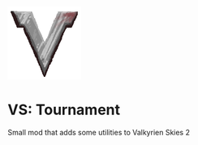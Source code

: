 ![Logo-Recovered](vs_tournament_logo.png)

# VS: Tournament
Small mod that adds some utilities to Valkyrien Skies 2
